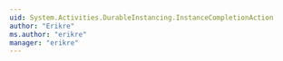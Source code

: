 ```yaml
---
uid: System.Activities.DurableInstancing.InstanceCompletionAction
author: "Erikre"
ms.author: "erikre"
manager: "erikre"
---
```

